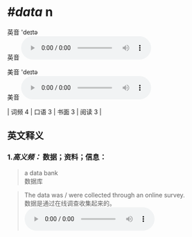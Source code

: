 # ***\#data*** n
英音 'deɪtə  
英音
<audio src="./media/data-B.aac" controls="controls"></audio>

美音 'deɪtə  
美音
<audio src="./media/data.aac" controls="controls"></audio>



| 词频 4 | 口语 3 | 书面 3 | 阅读 3 |  

英文释义
---
### 1.*高义频：* **数据；资料；信息：**  

 > a data bank  
 > 数据库    

 > The data was / were collected through an online survey.  
 > 数据是通过在线调查收集起来的。    
<audio src="./media/data-101_AAC.aac" controls="controls"></audio>


